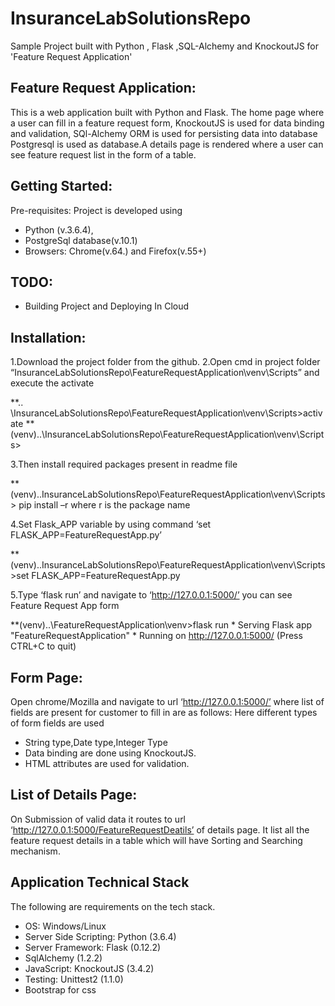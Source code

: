 # InsuranceLabSolutionsRepo
Sample Project built with Python , Flask ,SQL-Alchemy and KnockoutJS for 'Feature Request Application'

## Feature Request Application:
This is a web application built with Python and Flask.
The home page where a user can fill in a feature request form, KnockoutJS is used for data binding and validation,
SQl-Alchemy ORM is used for persisting data into database Postgresql is used as database.A details page is rendered where a user can see feature request list in the form of a table.

## Getting Started:
Pre-requisites: Project is developed using
* Python (v.3.6.4), 
* PostgreSql database(v.10.1)
* Browsers: Chrome(v.64.) and Firefox(v.55+)	

## TODO:
* Building Project and Deploying In Cloud

## Installation:
1.Download the project folder from the github.
2.Open cmd in project folder “InsuranceLabSolutionsRepo\FeatureRequestApplication\venv\Scripts” and execute the activate

**.. \InsuranceLabSolutionsRepo\FeatureRequestApplication\venv\Scripts>activate
**(venv)..\InsuranceLabSolutionsRepo\FeatureRequestApplication\venv\Scripts>
	
3.Then install required packages present in readme file 

**(venv)..InsuranceLabSolutionsRepo\FeatureRequestApplication\venv\Scripts> pip install –r where r is the package name

4.Set Flask_APP variable by using command ‘set FLASK_APP=FeatureRequestApp.py’

**(venv)..InsuranceLabSolutionsRepo\FeatureRequestApplication\venv\Scripts>set FLASK_APP=FeatureRequestApp.py
    
5.Type ‘flask run’ and navigate to ‘http://127.0.0.1:5000/’ you can see Feature Request App form

**(venv)..\FeatureRequestApplication\venv>flask run
						* Serving Flask app "FeatureRequestApplication"
						* Running on http://127.0.0.1:5000/ (Press CTRL+C to quit)

## Form Page:
Open chrome/Mozilla and navigate to url ‘http://127.0.0.1:5000/’ where list of fields are present for customer to fill
in are as follows:
Here different types of form fields are used 
* String type,Date type,Integer Type
* Data binding are done using KnockoutJS.
* HTML attributes are used for validation.

## List of Details Page:
On Submission of valid data it routes to url ‘http://127.0.0.1:5000/FeatureRequestDeatils’ of details page.
It list all the feature request details in a table which will have Sorting and Searching mechanism.

## Application Technical Stack
The following are requirements on the tech stack.
* OS: Windows/Linux
* Server Side Scripting: Python (3.6.4)
* Server Framework: Flask (0.12.2)
* SqlAlchemy (1.2.2)
* JavaScript: KnockoutJS (3.4.2)
* Testing: Unittest2 (1.1.0)
* Bootstrap for css
